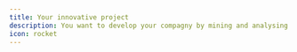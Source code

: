 ```yaml
---
title: Your innovative project
description: You want to develop your compagny by mining and analysing data ? We don't have one solutions, but we offer a <b> team of talented people </b> in data science, IT and design thinking.
icon: rocket
---
```

